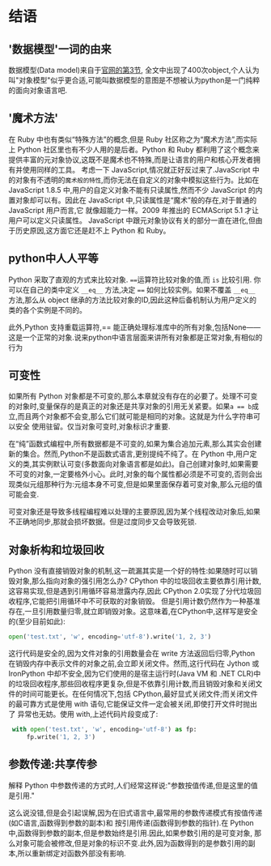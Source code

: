 # 结语

## '数据模型'一词的由来

数据模型(Data model)来自于[官网的第3节](https://docs.python.org/3/reference/datamodel.html#),
全文中出现了400次object,个人认为叫"对象模型"似乎更合适,可能叫数据模型的意图是不想被认为python是一门纯粹的面向对象语言吧.

## '魔术方法'

在 Ruby 中也有类似“特殊方法”的概念,但是 Ruby 社区称之为“魔术方法”,而实际上 Python 社区里也有不少人用的是后者。Python 和 Ruby 都利用了这个概念来提供丰富的元对象协议,这既不是魔术也不特殊,而是让语言的用户和核心开发者拥有并使用同样的工具。
考虑一下 JavaScript,情况就正好反过来了.JavaScript 中的对象有不透明的`魔术般的特性`,而你无法在自定义的对象中模拟这些行为。比如在 JavaScript 1.8.5 中,用户的自定义对象不能有只读属性,然而不少 JavaScript 的内置对象却可以有。因此在 JavaScript 中,只读属性是“魔术”般的存在,对于普通的 JavaScript 用户而言,它 就像超能力一样。2009 年推出的 ECMAScript 5.1 才让用户可以定义只读属性。 JavaScript 中跟元对象协议有关的部分一直在进化,但由于历史原因,这方面它还是赶不上 Python 和 Ruby。

## python中人人平等

Python 采取了直观的方式来比较对象. `==`运算符比较对象的值,而 `is` 比较引用.
你可以在自己的类中定义 `__eq__` 方法,决定 `==` 如何比较实例。如果不覆盖 `__eq__` 方法,那么从 object 继承的方法比较对象的ID,因此这种后备机制认为用户定义的类的各个实例是不同的。

此外,Python 支持重载运算符,== 能正确处理标准库中的所有对象,包括None——这是一个正常的对象.说来python中语言层面来讲所有对象都是正常对象,有相似的行为

## 可变性

如果所有 Python 对象都是不可变的,那么本章就没有存在的必要了。处理不可变的对象时,变量保存的是真正的对象还是共享对象的引用无关紧要。如果`a == b`成立,而且两个对象都不会变,那么它们就可能是相同的对象。这就是为什么字符串可以安全 使用驻留。仅当对象可变时,对象标识才重要.

在“纯”函数式编程中,所有数据都是不可变的,如果为集合追加元素,那么其实会创建新的集合。然而,Python不是函数式语言,更别提纯不纯了。在 Python 中,用户定义的类,其实例默认可变(多数面向对象语言都是如此)。自己创建对象时,如果需要不可变的对象,一定要格外小心。此时,对象的每个属性都必须是不可变的,否则会出现类似元组那种行为:元组本身不可变,但是如果里面保存着可变对象,那么元组的值可能会变.

可变对象还是导致多线程编程难以处理的主要原因,因为某个线程改动对象后,如果不正确地同步,那就会损坏数据。但是过度同步又会导致死锁.

## 对象析构和垃圾回收
Python 没有直接销毁对象的机制,这一疏漏其实是一个好的特性:如果随时可以销毁对象,那么指向对象的强引用怎么办?
CPython 中的垃圾回收主要依靠引用计数,这容易实现,但是遇到引用循环容易泄露内存,因此 CPython 2.0实现了分代垃圾回收程序,它能把引用循环中不可获取的对象销毁。
但是引用计数仍然作为一种基准存在,一旦引用数量归零,就立即销毁对象。这意味着,在CPython中,这样写是安全的(至少目前如此):
```python
open('test.txt', 'w', encoding='utf-8').write('1, 2, 3')
```
这行代码是安全的,因为文件对象的引用数量会在 write 方法返回后归零,Python 在销毁内存中表示文件的对象之前,会立即关闭文件。然而,这行代码在 Jython 或 IronPython 中却不安全,因为它们使用的是宿主运行时(Java VM 和 .NET CLR)中的垃圾回收程序,那些回收程序更复杂,但是不依靠引用计数,而且销毁对象和关闭文件的时间可能更长。在任何情况下,包括 CPython,最好显式关闭文件;而关闭文件的最可靠方式是使用 with 语句,它能保证文件一定会被关闭,即使打开文件时抛出了 异常也无妨。使用 with,上述代码片段变成了:

```python
 with open('test.txt', 'w', encoding='utf-8') as fp:
     fp.write('1, 2, 3')
```



## 参数传递:共享传参
解释 Python 中参数传递的方式时,人们经常这样说:"参数按值传递,但是这里的值是引用."

这么说没错,但是会引起误解,因为在旧式语言中,最常用的参数传递模式有按值传递(如C语言,函数得到参数的副本)和
按引用传递(函数得到参数的指针).在 Python 中,函数得到参数的副本,但是参数始终是引用.因此,如果参数引用的是可变对象, 那么对象可能会被修改,但是对象的标识不变.此外,因为函数得到的是参数引用的副本,所以重新绑定对函数外部没有影响.
